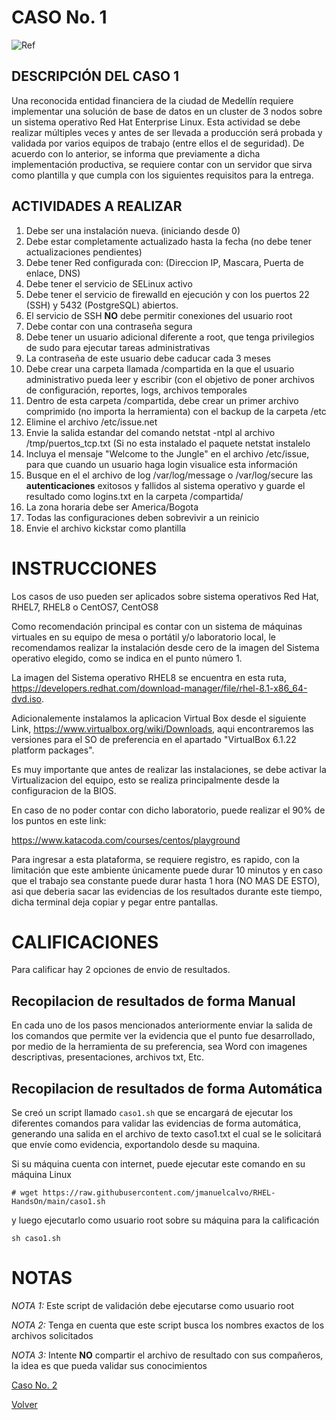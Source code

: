 # CASO No. 1

![Ref](Images/red-hat-logo-d-sample_2.png)


## DESCRIPCIÓN DEL CASO 1

Una reconocida entidad financiera de la ciudad de Medellín requiere implementar una solución de base de datos en un cluster de 3 nodos sobre un sistema operativo Red Hat Enterprise Linux. Esta actividad se debe realizar múltiples veces y antes de ser llevada a producción será probada y validada por varios equipos de trabajo (entre ellos el de seguridad). De acuerdo con lo anterior, se informa que previamente a dicha implementación productiva, se requiere contar con un servidor que sirva como plantilla y que cumpla con los siguientes requisitos para la entrega.

## ACTIVIDADES A REALIZAR

1. Debe ser una instalación nueva. (iniciando desde 0)
2. Debe estar completamente actualizado hasta la fecha (no debe tener actualizaciones pendientes)
3. Debe tener Red configurada con: (Direccion IP, Mascara, Puerta de enlace, DNS)
4. Debe tener el servicio de SELinux activo
5. Debe tener el servicio de firewalld en ejecución y con los puertos 22 (SSH) y 5432 (PostgreSQL) abiertos.
6. El servicio de SSH **NO** debe permitir conexiones del usuario root
7. Debe contar con una contraseña segura
8. Debe tener un usuario adicional diferente a root, que tenga privilegios de sudo para ejecutar tareas administrativas
9. La contraseña de este usuario debe caducar cada 3 meses
10. Debe crear una carpeta llamada /compartida en la que el usuario administrativo pueda leer y escribir (con el objetivo de poner archivos de configuración, reportes, logs, archivos temporales
11. Dentro de esta carpeta /compartida, debe crear un primer archivo comprimido (no importa la herramienta) con el backup de la carpeta /etc
12. Elimine el archivo /etc/issue.net
13. Envie la salida estandar del comando netstat -ntpl al archivo /tmp/puertos_tcp.txt (Si no esta instalado el paquete netstat instalelo
14. Incluya el mensaje "Welcome to the Jungle" en el archivo /etc/issue, para que cuando un usuario haga login visualice esta información
15. Busque en el el archivo de log /var/log/message o /var/log/secure las **autenticaciones** exitosos y fallidos al sistema operativo y guarde el resultado como logins.txt en la carpeta /compartida/
16. La zona horaria debe ser America/Bogota
17. Todas las configuraciones deben sobrevivir a un reinicio
18. Envie el archivo kickstar como plantilla 






# INSTRUCCIONES

Los casos de uso pueden ser aplicados sobre sistema operativos Red Hat, RHEL7, RHEL8 o CentOS7, CentOS8

Como recomendación principal es contar con un sistema de máquinas virtuales en su equipo de mesa o portátil y/o laboratorio local, le recomendamos realizar la instalación desde cero de la imagen del Sistema operativo elegido, como se indica en el punto número 1.

La imagen del Sistema operativo RHEL8 se encuentra en esta ruta, https://developers.redhat.com/download-manager/file/rhel-8.1-x86_64-dvd.iso. 

Adicionalemente instalamos la aplicacion Virtual Box desde el siguiente Link, https://www.virtualbox.org/wiki/Downloads, aqui encontraremos las versiones para el SO de preferencia en el apartado "VirtualBox 6.1.22 platform packages".

Es muy importante que antes de realizar las instalaciones, se debe activar la Virtualizacion del equipo, esto se realiza principalmente desde la configuracion de la BIOS.

En caso de no poder contar con dicho laboratorio, puede realizar el 90% de los puntos en este link:

https://www.katacoda.com/courses/centos/playground

Para ingresar a esta plataforma, se requiere registro, es rapido, con la limitación que este ambiente únicamente puede durar 10 minutos y en caso que el trabajo sea constante puede durar hasta 1 hora (NO MAS DE ESTO), asi que deberia sacar las evidencias de los resultados durante este tiempo, dicha terminal deja copiar y pegar entre pantallas.

# CALIFICACIONES
Para calificar hay 2 opciones de envio de resultados.

## Recopilacion de resultados de forma Manual
En cada uno de los pasos mencionados anteriormente enviar la salida de los comandos que permite ver la evidencia que el punto fue desarrollado, por medio de la herramienta de su preferencia, sea Word con imagenes descriptivas, presentaciones, archivos txt, Etc.

## Recopilacion de resultados de forma Automática
Se creó un script llamado `caso1.sh` que se encargará de ejecutar los diferentes comandos para validar las evidencias de forma automática, generando una salida en el archivo de texto caso1.txt el cual se le solicitará que envíe como evidencia, exportandolo desde su maquina.

Si su máquina cuenta con internet, puede ejecutar este comando en su máquina Linux
```
# wget https://raw.githubusercontent.com/jmanuelcalvo/RHEL-HandsOn/main/caso1.sh
```
y luego ejecutarlo como usuario root sobre su máquina para la calificación
```
sh caso1.sh 
```


# NOTAS
*NOTA 1:* Este script de validación debe ejecutarse como usuario root

*NOTA 2:* Tenga en cuenta que este script busca los nombres exactos de los archivos solicitados

*NOTA 3:* Intente **NO** compartir el archivo de resultado con sus compañeros, la idea es que pueda validar sus conocimientos





[Caso No. 2](Caso2.md) 

[Volver](README.md) 
